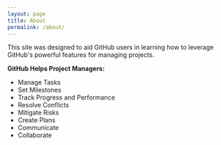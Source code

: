 ```yaml
---
layout: page
title: About
permalink: /about/
---
```


This site was designed to aid GitHub users in learning how to leverage GitHub's powerful features for managing projects.

**GitHub Helps Project Managers:**

- Manage Tasks
- Set Milestones
- Track Progress and Performance
- Resolve Conflicts
- Mitigate Risks
- Create Plans
- Communicate
- Collaborate
